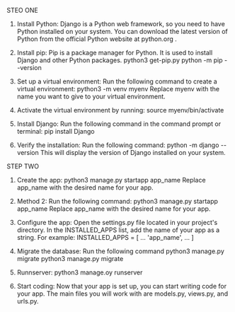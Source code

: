 STEO ONE

1. Install Python: Django is a Python web framework, so you need to have Python installed on your system.
   You can download the latest version of Python from the official Python website at python.org .

2. Install pip: Pip is a package manager for Python. It is used to install Django and other Python packages.
   python3 get-pip.py
   python -m pip --version

3. Set up a virtual environment: Run the following command to create a virtual environment:
   python3 -m venv myenv
   Replace myenv with the name you want to give to your virtual environment.
4. Activate the virtual environment by running:
   source myenv/bin/activate
5. Install Django: Run the following command in the command prompt or terminal:
   pip install Django
6. Verify the installation: Run the following command:
   python -m django --version
   This will display the version of Django installed on your system.




STEP TWO

1. Create the app:
   python3 manage.py startapp app_name
   Replace app_name with the desired name for your app.

2. Method 2: Run the following command:
   python3 manage.py startapp app_name
   Replace app_name with the desired name for your app.

3. Configure the app: Open the settings.py file located in your project's directory. In the INSTALLED_APPS list,
   add the name of your app as a string. For example:
   INSTALLED_APPS = [
    ...
    'app_name',
    ...
]

4. Migrate the database: Run the following command
   python3 manage.py migrate
   python3 manage.py migrate
5. Runnserver:
   python3 manage.oy runserver
7. Start coding: Now that your app is set up, you can start writing code for your app. 
The main files you will work with are models.py, views.py, and urls.py.

